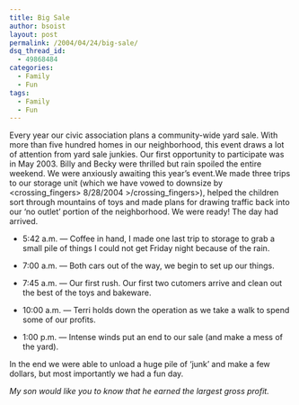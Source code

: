 ```yaml
---
title: Big Sale
author: bsoist
layout: post
permalink: /2004/04/24/big-sale/
dsq_thread_id:
  - 49868484
categories:
  - Family
  - Fun
tags:
  - Family
  - Fun
---
```

Every year our civic association plans a community-wide yard sale. With more than five hundred homes in our neighborhood, this event draws a lot of attention from yard sale junkies. Our first opportunity to participate was in May 2003. Billy and Becky were thrilled but rain spoiled the entire weekend. We were anxiously awaiting this year&#8217;s event.We made three trips to our storage unit (which we have vowed to downsize by &lt;crossing\_fingers&gt; 8/28/2004 &gt;/crossing\_fingers&gt;), helped the children sort through mountains of toys and made plans for drawing traffic back into our &#8216;no outlet&#8217; portion of the neighborhood. We were ready! The day had arrived.

  * 5:42 a.m. &#8212; Coffee in hand, I made one last trip to storage to grab a small pile of things I could not get Friday night because of the rain.

  * 7:00 a.m. &#8212; Both cars out of the way, we begin to set up our things.

  * 7:45 a.m. &#8212; Our first rush. Our first two cutomers arrive and clean out the best of the toys and bakeware.

  * 10:00 a.m. &#8212; Terri holds down the operation as we take a walk to spend some of our profits.

  * 1:00 p.m. &#8212; Intense winds put an end to our sale (and make a mess of the yard).
    </ul> 

In the end we were able to unload a huge pile of &#8216;junk&#8217; and make a few dollars, but most importantly we had a fun day.


<address>
  My son would like you to know that he earned the largest gross profit.
</address>

